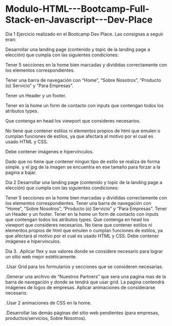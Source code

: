 # Modulo-HTML---Bootcamp-Full-Stack-en-Javascript---Dev-Place
Dia 1 Ejercicio realizado en el Bootcamp Dev Place.
Las consignas a seguir eran:

Desarrollar una landing page (contenido y topic de la landing page a elección) que cumpla con las siguientes condiciones:

Tener 5 secciones en la home bien marcadas y divididas correctamente con los elementos correspondientes.

Tener una barra de navegación con “Home”, “Sobre Nosotros”, “Producto (o) Servicio” y “Para Empresas”.

Tener un Header y un footer.

Tener en la home un form de contacto con inputs que contengan todos los atributos types.

Que contenga en head los viewport que consideres necesarios.

No tiene que contener estilos ni elementos propios de html que emulen o cumplan funciones de estilos, ya que afectará al motivo por el cual es usado HTML y CSS.

Debe contener imágenes e hipervínculos.


Dado que no tiene que contener ningun tipo de estilo se realiza de forma simple. y el jpg de la imagen se encuentra en ese tamaño para forzar a la pagina a bajar.

Dia 2 
Desarrollar una landing page (contenido y topic de la landing page a elección) que cumpla con las siguientes condiciones:

Tener 5 secciones en la home bien marcadas y divididas correctamente con los elementos correspondientes.
Tener una barra de navegación con “Home”, “Sobre Nosotros”, “Producto (o) Servicio” y “Para Empresas”.
Tener un Header y un footer.
Tener en la home un form de contacto con inputs que contengan todos los atributos types.
Que contenga en head los viewport que consideres necesarios.
No tiene que contener estilos ni elementos propios de html que emulen o cumplan funciones de estilos, ya que afectará al motivo por el cual es usado HTML y CSS.
Debe contener imágenes e hipervínculos.

Dia 3. 
.Aplicar flex y sus valores donde se considere necesario para lograr un sitio web mejor estéticamente. 

.Usar Grid para los formularios y secciones que se consideren necesarias.

.Generar una archivo de “Nuestros Partners” que sera una pagina mas de la barra de navegación y donde se tendrá que usar grid. La pagina contendrá imágenes de logos de empresas. Aplicar animaciones de considerarse necesario.

.Usar 2 animaciones de CSS en la home.

.Desarrollar las demás páginas del sitio web pendientes (para empresas, productos/servicios, Sobre Nosotros).

